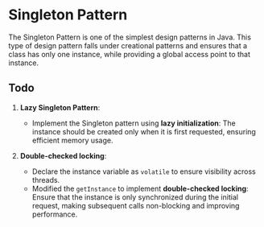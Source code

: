 # Singleton Pattern

The Singleton Pattern is one of the simplest design patterns in Java. This type
of design pattern falls under creational patterns and ensures that a class has
only one instance, while providing a global access point to that instance.

## Todo

1. **Lazy Singleton Pattern**:

   * Implement the Singleton pattern using **lazy initialization**: The instance
     should be created only when it is first requested, ensuring efficient
     memory usage.

2. **Double-checked locking**:

   * Declare the instance variable as `volatile` to ensure visibility across
     threads.
   * Modified the `getInstance` to implement **double-checked locking**: Ensure
     that the instance is only synchronized during the initial request, making
     subsequent calls non-blocking and improving performance.